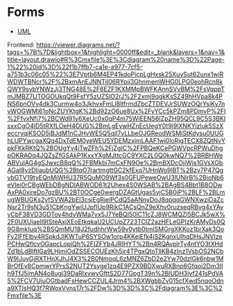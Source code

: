 # Forms


* [UML](https://app.diagrams.net/#G1JXuAXMNN9mEcxNOUTcEFDqTYHGNWh4zM#%7B%22pageId%22%3A%223Fit1MjcEK7-9_YUJuVB%22%7D)

Frontend: https://viewer.diagrams.net/?tags=%7B%7D&lightbox=1&highlight=0000ff&edit=_blank&layers=1&nav=1&title=layout.drawio#R%3Cmxfile%3E%3Cdiagram%20name%3D%22Page-1%22%20id%3D%22f1b7ffb7-ca1e-a977-7cf5-a751b3c06c05%22%3E7Vptb6M4EP41kdoPicpLgHxsk25XuvSut62unx1wiRWDWTBNcr%2F%2BxmAnEJNNTiI06RYpij3GhnmemWHG0LPG0eohRcn8kQWY9sybYNWzJj3TNG48E%2F6EZF1KXMMpBWFKAnnSVvBM%2FsVqppTmJMBZ7UTOGOUkqQt9FsfY5zUZSlO2rJ%2F2xmj9qgkKsSZ49hHVpa8k4PNS6pnOVv4dk3Curmw4o3JkhvxFmLI8ltfrmdZbcZTDEVJrSUWzOQrYsiKy7nvWOGWMl61oNcZUYKtgK%2Bd92zO6ue8Ux%2FyYCc5kPZm8PDmvP%2FI%2FfvxNfi7%2BCWd91y6XeUc0x0qP4m75WiEEN56IZpZH95QCL9C5S3BKIsxxCgO4lD5tRXfLOeH4OUG%2BmLgEywHZnEcUegY0t9j9lXNKYizluk5SzXeccryqiKSOD5jBJdM1nCJHvWE5Q5qjI7vLLbeOJGReodWSMiStKdysu0UUGhLUPYwcgaXQg4DxTdEM0yeWEU5YDEMzxjmLAAF1wi0loRjgTECX8ZQtNvYpkFKkRKtQ%2BOUgYv4iTwZFh%2FjZgIC%2FPBQeKCePGWVpcRPWuDhgpOKRAOq4JQZsZfGSAkP1KxxYXgMJttcGC9YXC2L0Q0kwNQ7%2BRBHWeABVuIAG4gSJwxcB8qQ%2FBMkbi7mCxFN9Oe%2BmBXDcOjiWjs1GVsXGbAGaI8yzDIiaubUQG%2BtqO7rartmgttGC2kfExq7UHnWo9lBT%2Bzv7P47QgvbGTV19tyEQnMjWHU37R5QuMO9Wf3s0GFUPeweOwU3lUNlrB%2BioNb6eVIei0rCBgWEbDBgNDIABWOD61t2Uhex4S0WSAB%2BAgBS4Bbt1B8ODwAxPA0xjreDo7qzBU%2BT0OCge0wergDZAGtUgas5yjC5B0iP%2BLF%2BLmugWBUGKs2yfSVWA2bEl3csjEgRieiPCdQ5aANnyDoJ8qpqqGWNXwziDaZcNsr2Tr9sN3u51CbKngYwiUJpfIUp9RikC1ACsQnZ9eXhv0ruzseqRBvg4xYAyyCbF38VD3GDToy4hdvWMa7yx5J7YeBQI50lC11cZJ8WCMQZI5BCJk5wX%2F0UXUiaeIl9ISteAxjXEoEtkqkaU2UCUpZ723TClZ2azHFLeGPIzKrAMyDs0Q9G8mkIuq%2BSQmMU18J2fudhhrWw59v0ytb0tmISMGrgXKKoz1brXak3QoFy2lFfElbv4RSpkdJIKWTuP6SYSOw1orp4KKejEfk4jS2KgnxUlhqDHsJNVIzePCHwQflcvOGapcLopiQh%2FIZFYb4JRIHYT%2Bn4RQAvplrTy4ntYO3tXHdZd1bLdBlftlGa9LHjmiOdZSSECOUEzKh5jr4TPgxQtoTllKB4zInz1VsbOS2NCbW9IJuyGjRXTHnXJhJ4X3%2B0NmoqL6zMNZ6ZbD2e2Yw70dzlGk6nbw1MBrOfEv8CpmwrYPrsS2NUT2Ysvge1zq4E9PZX9BDXwuRXBnp6Gfqoi2Dm3Ilh9TfJ5imAN4o8ugj39DaRIxvwyGfttS2D77GpgT39n%2BlUDH3ivf241sPdVA5%2FCV7UiuOGtbadFsHewCCZUL4Jrm4%2BXWgbbZv015cfXwd5nqoOdna9XTlsHQ3f7RWoxVvns17r%2FDw%3D%3D%3C%2Fdiagram%3E%3C%2Fmxfile%3E
